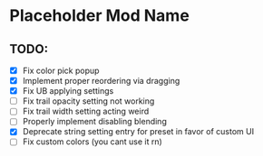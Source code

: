 # Placeholder Mod Name

## TODO:
- [x] Fix color pick popup
- [x] Implement proper reordering via dragging
- [x] Fix UB applying settings
- [ ] Fix trail opacity setting not working
- [ ] Fix trail width setting acting weird
- [ ] Properly implement disabling blending
- [x] Deprecate string setting entry for preset in favor of custom UI
- [ ] Fix custom colors (you cant use it rn)